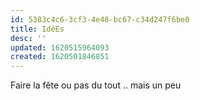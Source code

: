 ```yaml
---
id: 5383c4c6-3cf3-4e48-bc67-c34d247f6be0
title: IdéEs
desc: ''
updated: 1620515964093
created: 1620501846851
---
```


Faire la fête ou pas du tout .. mais un peu